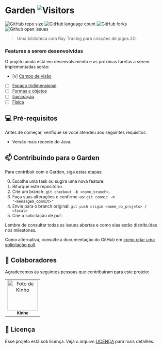 # Garden ![Visitors](https://visitor-badge.glitch.me/badge?page_id=kinhosz.Garden)

<!---Esses são exemplos. Veja https://shields.io para outras pessoas ou para personalizar este conjunto de escudos. Você pode querer incluir dependências, status do projeto e informações de licença aqui--->

![GitHub repo size](https://img.shields.io/github/repo-size/kinhosz/Garden?style=for-the-badge)
![GitHub language count](https://img.shields.io/github/languages/count/kinhosz/Garden?style=for-the-badge)
![GitHub forks](https://img.shields.io/github/forks/kinhosz/Garden?style=for-the-badge)
![Github open issues](https://img.shields.io/github/issues/kinhosz/Garden?style=for-the-badge)


> Uma biblioteca com Ray Tracing para criações de jogos 3D.

### Features a serem desenvolvidas

O projeto ainda está em desenvolvimento e as próximas tarefas a serem implementadas serão:

- [v] [Campo de visão](https://github.com/kinhosz/Garden/milestone/1)
- [ ] [Espaço tridimensional](https://github.com/kinhosz/Garden/milestone/2)
- [ ] [Formas e objetos](https://github.com/kinhosz/Garden/milestone/3)
- [ ] [Iluminação](https://github.com/kinhosz/Garden/milestone/4)
- [ ] [Física](https://github.com/kinhosz/Garden/milestone/5)

## 💻 Pré-requisitos

Antes de começar, verifique se você atendeu aos seguintes requisitos:
<!---Estes são apenas requisitos de exemplo. Adicionar, duplicar ou remover conforme necessário--->
* Versão mais recente do Java.

## 📫 Contribuindo para o Garden
<!---Se o seu README for longo ou se você tiver algum processo ou etapas específicas que deseja que os contribuidores sigam, considere a criação de um arquivo CONTRIBUTING.md separado--->
Para contribuir com o Garden, siga estas etapas:

0. Escolha uma task ou sugira uma nova feature.
1. Bifurque este repositório.
2. Crie um branch: `git checkout -b <nome_branch>`.
3. Faça suas alterações e confirme-as: `git commit -m '<mensagem_commit>'`
4. Envie para o branch original: `git push origin <nome_do_projeto> / <local>`
5. Crie a solicitação de pull.

Lembre de consultar todas as issues abertas e como elas estão distribuídas nos milestones.

Como alternativa, consulte a documentação do GitHub em [como criar uma solicitação pull](https://help.github.com/en/github/collaborating-with-issues-and-pull-requests/creating-a-pull-request).

## 🤝 Colaboradores

Agradecemos às seguintes pessoas que contribuíram para este projeto:

<table>
  <tr>
    <td align="center">
      <a href="#">
        <img src="https://avatars.githubusercontent.com/u/39632709?s=400&u=545ae08900b2a8769bffbce10895b8b847aba636&v=4" width="100px;" alt="Foto de Kinho"/><br>
        <sub>
          <b>Kinho</b>
        </sub>
      </a>
    </td>
  </tr>
</table>

## 📝 Licença

Esse projeto está sob licença. Veja o arquivo [LICENÇA](LICENSE) para mais detalhes.
